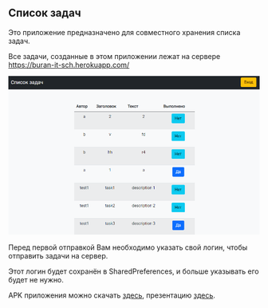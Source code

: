 ## Список задач

Это приложение предназначено для совместного хранения списка задач.

Все задачи, созданные в этом приложении лежат на сервере <https://buran-it-sch.herokuapp.com/>

![server](imgs/server.png)

Перед первой отправкой Вам необходимо указать свой логин, чтобы отправить задачи на сервер.

Этот логин будет сохранён в SharedPreferences, и больше указывать его будет не нужно.

APK приложения можно скачать [здесь](report/taskList.apk), 
презентацию  [здесь](report/СПб_239_Клюнин.pptx).